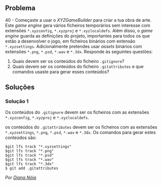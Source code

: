 ## Problema

40 - Começaste a usar o _XYZGameBuilder_ para criar a tua obra de arte. Este
_game engine_ gera vários ficheiros temporários sem interesse com extensões
`*.xyzconfig`, `*.xyzproj` e `*.xyzlocaldefs`. Além disso, o _game engine_
guarda as definições do projeto, importantes para todos os que estão a
desenvolver o jogo, em ficheiros binários com extensão `*.xyzsettings`.
Adicionalmente pretendes usar _assets_ binários com extensões `*.png`, `*.psd`,
`*.wav` e `*.3dx`. Responde às seguintes questões:

1. Quais devem ser os conteúdos do ficheiro `.gitignore`?
2. Quais devem ser os conteúdos do ficheiro `.gitattributes` e que comandos
   usaste para gerar esses conteúdos?

## Soluções

### Solução 1

Os conteúdos do `.gitignore` devem ser os ficheiros com as extensões
`*.xyzconfig`, `*.xyzproj` e `*.xyzlocaldefs`.

os conteúdos do `.gitattributes` devem ser os ficheiros com as extensões
`*.xyzsettings`, `*.png`, `*.psd`, `*.wav` e `*.3dx`. Os comandos para gerar
estes conteúdos são:

```
$git lfs track "*.xyzsettings"
$git lfs track "*.png"
$git lfs track "*.psd"
$git lfs track "*.wav"
$git lfs track "*.3dx"
$ git add .gitattributes
```

*Por [Diana Nóia](https://github.com/DianaNoia)*